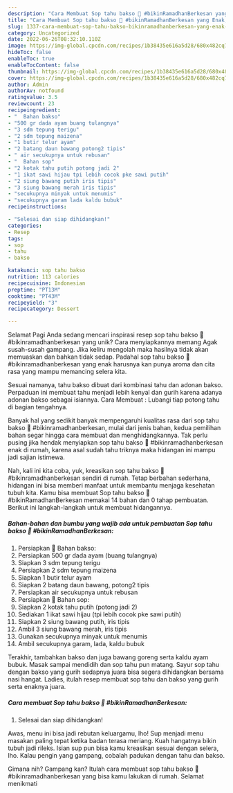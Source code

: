 ```yaml
---
description: "Cara Membuat Sop tahu bakso 🍜 #bikinRamadhanBerkesan yang Enak, Enak"
title: "Cara Membuat Sop tahu bakso 🍜 #bikinRamadhanBerkesan yang Enak, Enak"
slug: 1337-cara-membuat-sop-tahu-bakso-bikinramadhanberkesan-yang-enak-enak
category: Uncategorized
date: 2022-06-26T08:32:10.110Z
image: https://img-global.cpcdn.com/recipes/1b38435e616a5d28/680x482cq70/sop-tahu-bakso-bikinramadhanberkesan-foto-resep-utama.jpg
hideToc: false
enableToc: true
enableTocContent: false
thumbnail: https://img-global.cpcdn.com/recipes/1b38435e616a5d28/680x482cq70/sop-tahu-bakso-bikinramadhanberkesan-foto-resep-utama.jpg
cover: https://img-global.cpcdn.com/recipes/1b38435e616a5d28/680x482cq70/sop-tahu-bakso-bikinramadhanberkesan-foto-resep-utama.jpg
author: Admin
authorAv: notfound
ratingvalue: 3.5
reviewcount: 23
recipeingredient:
- "  Bahan bakso"
- "500 gr dada ayam buang tulangnya"
- "3 sdm tepung terigu"
- "2 sdm tepung maizena"
- "1 butir telur ayam"
- "2 batang daun bawang potong2 tipis"
- " air secukupnya untuk rebusan"
- "  Bahan sop"
- "2 kotak tahu putih potong jadi 2"
- "1 ikat sawi hijau tpi lebih cocok pke sawi putih"
- "2 siung bawang putih iris tipis"
- "3 siung bawang merah iris tipis"
- "secukupnya minyak untuk menumis"
- "secukupnya garam lada kaldu bubuk"
recipeinstructions:

- "Selesai dan siap dihidangkan!"
categories:
- Resep
tags:
- sop
- tahu
- bakso

katakunci: sop tahu bakso 
nutrition: 113 calories
recipecuisine: Indonesian
preptime: "PT13M"
cooktime: "PT43M"
recipeyield: "3"
recipecategory: Dessert

---
```



Selamat Pagi Anda sedang mencari inspirasi resep sop tahu bakso 🍜 #bikinramadhanberkesan yang unik? Cara menyiapkannya memang Agak susah-susah gampang. Jika keliru mengolah maka hasilnya tidak akan memuaskan dan bahkan tidak sedap. Padahal sop tahu bakso 🍜 #bikinramadhanberkesan yang enak harusnya kan punya aroma dan cita rasa yang mampu memancing selera kita.


Sesuai namanya, tahu bakso dibuat dari kombinasi tahu dan adonan bakso. Perpaduan ini membuat tahu menjadi lebih kenyal dan gurih karena adanya adonan bakso sebagai isiannya. Cara Membuat : Lubangi tiap potong tahu di bagian tengahnya.

Banyak hal yang sedikit banyak mempengaruhi kualitas rasa dari sop tahu bakso 🍜 #bikinramadhanberkesan, mulai dari jenis bahan, kedua pemilihan bahan segar hingga cara membuat dan menghidangkannya. Tak perlu pusing jika hendak menyiapkan sop tahu bakso 🍜 #bikinramadhanberkesan enak di rumah, karena asal sudah tahu triknya maka hidangan ini mampu jadi sajian istimewa.


Nah, kali ini kita coba, yuk, kreasikan sop tahu bakso 🍜 #bikinramadhanberkesan sendiri di rumah. Tetap berbahan sederhana, hidangan ini bisa memberi manfaat untuk membantu menjaga kesehatan tubuh kita. Kamu bisa membuat Sop tahu bakso 🍜 #bikinRamadhanBerkesan memakai 14 bahan dan 0 tahap pembuatan. Berikut ini langkah-langkah untuk membuat hidangannya.

<!--inarticleads1-->

##### Bahan-bahan dan bumbu yang wajib ada untuk pembuatan Sop tahu bakso 🍜 #bikinRamadhanBerkesan:

1. Persiapkan  🍡 Bahan bakso:
1. Persiapkan 500 gr dada ayam (buang tulangnya)
1. Siapkan 3 sdm tepung terigu
1. Persiapkan 2 sdm tepung maizena
1. Siapkan 1 butir telur ayam
1. Siapkan 2 batang daun bawang, potong2 tipis
1. Persiapkan  air secukupnya untuk rebusan
1. Persiapkan  🍜 Bahan sop:
1. Siapkan 2 kotak tahu putih (potong jadi 2)
1. Sediakan 1 ikat sawi hijau (tpi lebih cocok pke sawi putih)
1. Siapkan 2 siung bawang putih, iris tipis
1. Ambil 3 siung bawang merah, iris tipis
1. Gunakan secukupnya minyak untuk menumis
1. Ambil secukupnya garam, lada, kaldu bubuk


Terakhir, tambahkan bakso dan juga bawang goreng serta kaldu ayam bubuk. Masak sampai mendidih dan sop tahu pun matang. Sayur sop tahu dengan bakso yang gurih sedapnya juara bisa segera dihidangkan bersama nasi hangat. Ladies, itulah resep membuat sop tahu dan bakso yang gurih serta enaknya juara. 

<!--inarticleads2-->

##### Cara membuat Sop tahu bakso 🍜 #bikinRamadhanBerkesan:


1. Selesai dan siap dihidangkan!

Awas, menu ini bisa jadi rebutan keluargamu, lho! Sup menjadi menu masakan paling tepat ketika badan terasa meriang. Kuah hangatnya bikin tubuh jadi rileks. Isian sup pun bisa kamu kreasikan sesuai dengan selera, lho. Kalau pengin yang gampang, cobalah padukan dengan tahu dan bakso. 

Gimana nih? Gampang kan? Itulah cara membuat sop tahu bakso 🍜 #bikinramadhanberkesan yang bisa kamu lakukan di rumah. Selamat menikmati
